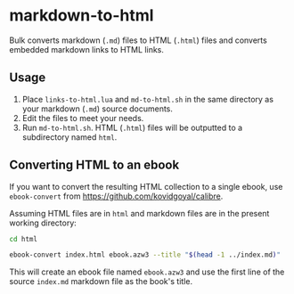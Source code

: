 # markdown-to-html

Bulk converts markdown (`.md`) files to HTML (`.html`) files and converts embedded markdown links to HTML links.

## Usage

1. Place `links-to-html.lua` and `md-to-html.sh` in the same directory as your markdown (`.md`) source documents.
2. Edit the files to meet your needs.
3. Run `md-to-html.sh`. HTML (`.html`) files will be outputted to a subdirectory named `html`.

## Converting HTML to an ebook

If you want to convert the resulting HTML collection to a single ebook, use `ebook-convert` from <https://github.com/kovidgoyal/calibre>.

Assuming HTML files are in `html` and markdown files are in the present working directory:

```bash
cd html

ebook-convert index.html ebook.azw3 --title "$(head -1 ../index.md)"
```

This will create an ebook file named `ebook.azw3` and use the first line of the source `index.md` markdown file as the book's title.